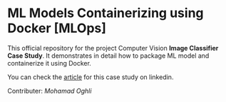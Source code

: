 # ML Models Containerizing using Docker [MLOps]

This official repository for the project Computer Vision **Image Classifier Case Study**. It demonstrates in detail how to package ML model and containerize it using Docker.

You can check the [article](linkedin.com) for this case study on linkedin. 

Contributer: *Mohamad Oghli*